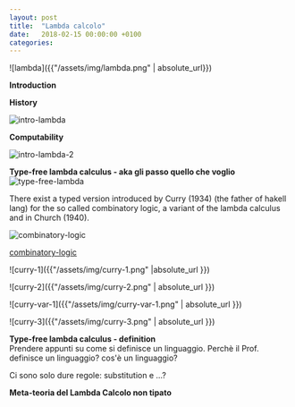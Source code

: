```yaml
---
layout: post
title:  "Lambda calcolo"
date:   2018-02-15 00:00:00 +0100
categories:
---
```

![lambda]({{"/assets/img/lambda.png" | absolute_url}})

**Introduction**

**History**

![intro-lambda]({{"/assets/img/intro-lambda.png"|absolute_url}})

**Computability**  

![intro-lambda-2]({{"/assets/img/intro-lambda-2.png"|absolute_url}})

**Type-free lambda calculus - aka gli passo quello che voglio**
![type-free-lambda]({{"/assets/img/type-free-lambda.png"|absolute_url}})

There exist a typed version introduced by Curry (1934) (the father of hakell lang) for
the so called combinatory logic, a variant of the lambda calculus and in Church
(1940).

![combinatory-logic]({{"/assets/img/combinatory-logic.png"|absolute_url}})

[combinatory-logic][combinatory-logic]

![curry-1]({{"/assets/img/curry-1.png" |absolute_url }})

![curry-2]({{"/assets/img/curry-2.png" | absolute_url }})

![curry-var-1]({{"/assets/img/curry-var-1.png" | absolute_url }})

![curry-3]({{"/assets/img/curry-3.png" | absolute_url }})


**Type-free lambda calculus - definition**  
Prendere appunti su come si definisce un linguaggio. Perchè il Prof. definisce
un linguaggio? cos'è un linguaggio?

Ci sono solo dure regole: substitution e ...?


**Meta-teoria del Lambda Calcolo non tipato**  




[combinatory-logic]: https://en.wikipedia.org/wiki/Combinatory_logic
